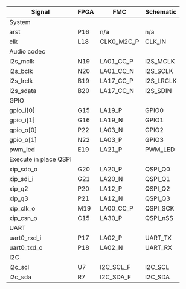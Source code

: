 | Signal | FPGA | FMC | Schematic |
|--------|------|-----|-----------|
| System |
| arst | P16 | n/a | n/a |
| clk | L18 | CLK0_M2C_P | CLK_IN |
| Audio codec |
| i2s_mclk | N19 | LA01_CC_P | I2S_MCLK |
| i2s_bclk | N20 | LA01_CC_N | I2S_SCLK |
| i2s_lrclk | B19 | LA17_CC_P | I2S_LRCLK |
| i2s_sdata | B20 | LA17_CC_N | I2S_SDIN |
| GPIO |
| gpio_i[0] | G15 | LA19_P | GPIO0 |
| gpio_i[1] | G16 | LA19_N | GPIO1 |
| gpio_o[0] | P22 | LA03_N | GPIO2 |
| gpio_o[1] | N22 | LA03_P | GPIO3 |
| pwm_led | E19 | LA21_P | PWM_LED |
| Execute in place QSPI |
| xip_sdo_o | G20 | LA20_P | QSPI_Q0 |
| xip_sdi_i | G21 | LA20_N | QSPI_Q1 |
| xip_q2 | P20 | LA12_P | QSPI_Q2 |
| xip_q3 | P21 | LA12_N | QSPI_Q3 |
| xip_clk_o | M19 | LA00_CC_P | QSPI_SCK |
| xip_csn_o | C15 | LA30_P | QSPI_nSS |
| UART |
| uart0_rxd_i | P17 | LA02_P | UART_TX |
| uart0_txd_o | P18 | LA02_N | UART_RX |
| I2C |
| i2c_scl | U7 | I2C_SCL_F | I2C_SCL |
| i2c_sda | R7 | I2C_SDA_F | I2C_SDA |
